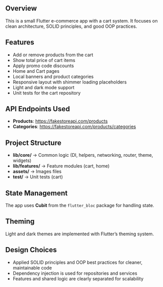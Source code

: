## Overview  
This is a small Flutter e-commerce app with a cart system. It focuses on clean architecture, SOLID principles, and good OOP practices.  

## Features  
- Add or remove products from the cart  
- Show total price of cart items  
- Apply promo code discounts  
- Home and Cart pages 
- Local banners and product categories  
- Responsive layout with shimmer loading placeholders  
- Light and dark mode support  
- Unit tests for the cart repository  

## API Endpoints Used  
- **Products**: https://fakestoreapi.com/products  
- **Categories**: https://fakestoreapi.com/products/categories  

## Project Structure  
- **lib/core/** → Common logic (DI, helpers, networking, router, theme, widgets)  
- **lib/features/** → Feature modules (cart, home)  
- **assets/** → Images files  
- **test/** → Unit tests (cart)  

## State Management  
The app uses **Cubit** from the `flutter_bloc` package for handling state.  

## Theming  
Light and dark themes are implemented with Flutter’s theming system.  

## Design Choices  
- Applied SOLID principles and OOP best practices for cleaner, maintainable code  
- Dependency injection is used for repositories and services  
- Features and shared logic are clearly separated for scalability  
